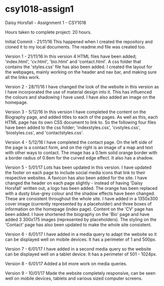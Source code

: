 # csy1018-assign1

Daisy Horsfall - Assignment 1 - CSY1018

Hours taken to complete project: 20 hours.


Initial Commit - 21/11/16 This happened when I created the repository and cloned it to my local documents. The readme.md file was created too.

Version 1 - 21/11/16 In this version 4 HTML files have been added; 'index.html', 'cv.html', 'bio.html' and 'contact.html'. A css folder that contains the 'styles.css' file has also been added. I created the layout for the webpages, mainly working on the header and nav bar, and making sure all the links work.

Version 2 - 28/11/16 I have changed the look of the website in this version as I have incorporated the use of material design into it. This has influenced the colours and shadowing I have used. I have also added an image on the homepage.

Version 3 - 5/12/16 In this version I have completed the content on the Biography page, and added titles to each of the pages. As well as this, each HTML page has its own CSS document to link to. So the following four files have been added to the css folder; 'indexstyles.css', 'cvstyles.css', 'biostyles.css', and 'contactstyles.css'.

Version 4 - 5/12/16 I have completed the contact page. On the left side of the page is a contact form, and on the right is an image of a map and text with other ways to contact. The image has a 0.1em solid orange border with a border radius of 0.8em for the curved edge effect. It also has a shadow.

Version 5 - 5/01/17 Lots has been updated in this version. I have updated the footer on each page to include social media icons that link to their respective websites. A favicon has also been added for the site. I have changed the header on each page slightly - instead of having 'Daisy Horsfall' written out, a logo has been added. The orange has been replaced with a dusty blue-grey colour and the shadow effects have been changed. These are consistent throughout the whole site. I have added in a 1350x300 cover image (currently represented by a placeholder) and three boxes of information on the homepage (index page). Content on the 'CV' page has been added. I have shortened the biography on the 'Bio' page and have added 3 300x175 images (represented by placeholders). The styling on the 'Contact' page has also been updated to make the whole site consistent.

Version 6 - 6/01/17 I have added in a media query to adapt the website so it can be displayed well on mobile devices. It has a perimeter of 1 and 500px.

Version 7 - 6/01/17 I have added in a second media query so the website can be displayed well on a tablet device. It has a perimeter of 501 - 1024px.

Version 8 - 6/01/17 Added a bit more work on media queries.

Version 9 - 10/01/17 Made the website completely responsive, can be seen well on mobile devices, tablets and various sized computer screens.
